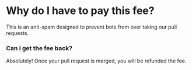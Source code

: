 # Why do I have to pay this fee?

This is an anti-spam designed to prevent bots from over taking our pull requests.

### Can i get the fee back?

Absolutely! Once your pull request is merged, you will be refunded the fee.